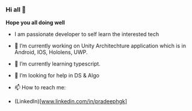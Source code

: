 ### Hi all 👋
**Hope you all doing well**

* I am passionate developer to self learn the interested tech
- 🔭 I’m currently working on Unity Architechture application which is in Android, IOS, Hololens, UWP.
- 🌱 I’m currently learning typescript.

- 🤔 I’m looking for help in DS & Algo

- 📫 How to reach me:

* (LinkedIn)[www.linkedin.com/in/pradeephgk]

<!--
**PradeepHGK/PradeepHGK** is a ✨ _special_ ✨ repository because its `README.md` (this file) appears on your GitHub profile.

Here are some ideas to get you started:

- 🔭 I’m currently working on ...
- 🌱 I’m currently learning ...
- 👯 I’m looking to collaborate on ...
- 🤔 I’m looking for help with ...
- 💬 Ask me about ...
- 📫 How to reach me: ...
- 😄 Pronouns: ...
- ⚡ Fun fact: ...
-->
